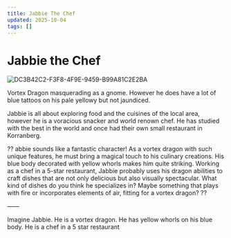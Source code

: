```yaml
---
title: Jabbie The Chef
updated: 2025-10-04
tags: []
---
```


# Jabbie the Chef

![DC3B42C2-F3F8-4F9E-9459-B99A81C2E2BA](images/DC3B42C2-F3F8-4F9E-9459-B99A81C2E2BA.webp)

Vortex Dragon masquerading as a gnome. However he does have a lot of blue tattoos on his pale yellowy but not jaundiced.

Jabbie is all about exploring food and the cuisines of the local area, however he is a voracious snacker and world renown chef. He has studied with the best in the world and once had their own small restaurant in Korranberg.

??
abbie sounds like a fantastic character! As a vortex dragon with such unique features, he must bring a magical touch to his culinary creations. His blue body decorated with yellow whorls makes him quite striking. Working as a chef in a 5-star restaurant, Jabbie probably uses his dragon abilities to craft dishes that are not only delicious but also visually spectacular. What kind of dishes do you think he specializes in? Maybe something that plays with fire or incorporates elements of air, fitting for a vortex dragon?
??

——

Imagine Jabbie. He is a vortex dragon. He has yellow whorls on his blue body. He is a chef in a 5 star restaurant
